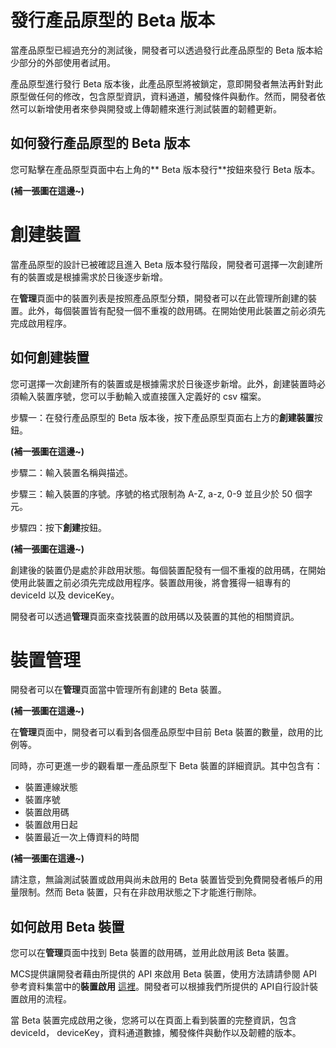 # 發行產品原型的 Beta 版本
當產品原型已經過充分的測試後，開發者可以透過發行此產品原型的 Beta 版本給少部分的外部使用者試用。

產品原型進行發行 Beta 版本後，此產品原型將被鎖定，意即開發者無法再針對此原型做任何的修改，包含原型資訊，資料通道，觸發條件與動作。然而，開發者依然可以新增使用者來參與開發或上傳韌體來進行測試裝置的韌體更新。


## 如何發行產品原型的 Beta 版本
您可點擊在產品原型頁面中右上角的** Beta 版本發行**按鈕來發行 Beta 版本。

**(補一張圖在這邊~)**

# 創建裝置
當產品原型的設計已被確認且進入 Beta 版本發行階段，開發者可選擇一次創建所有的裝置或是根據需求於日後逐步新增。

在**管理**頁面中的裝置列表是按照產品原型分類，開發者可以在此管理所創建的裝置。此外，每個裝置皆有配發一個不重複的啟用碼。在開始使用此裝置之前必須先完成啟用程序。

## 如何創建裝置
您可選擇一次創建所有的裝置或是根據需求於日後逐步新增。此外，創建裝置時必須輸入裝置序號，您可以手動輸入或直接匯入定義好的 csv 檔案。

步驟一：在發行產品原型的 Beta 版本後，按下產品原型頁面右上方的**創建裝置**按鈕。

**(補一張圖在這邊~)**

步驟二：輸入裝置名稱與描述。

步驟三：輸入裝置的序號。序號的格式限制為 A-Z, a-z, 0-9 並且少於 50 個字元。

步驟四：按下**創建**按鈕。

**(補一張圖在這邊~)**

創建後的裝置仍是處於非啟用狀態。每個裝置配發有一個不重複的啟用碼，在開始使用此裝置之前必須先完成啟用程序。裝置啟用後，將會獲得一組專有的 deviceId 以及 deviceKey。

開發者可以透過**管理**頁面來查找裝置的啟用碼以及裝置的其他的相關資訊。

# 裝置管理
開發者可以在**管理**頁面當中管理所有創建的 Beta 裝置。

**(補一張圖在這邊~)**

在**管理**頁面中，開發者可以看到各個產品原型中目前 Beta 裝置的數量，啟用的比例等。

同時，亦可更進一步的觀看單一產品原型下 Beta 裝置的詳細資訊。其中包含有：

* 裝置連線狀態
* 裝置序號
* 裝置啟用碼
* 裝置啟用日起
* 裝置最近一次上傳資料的時間

**(補一張圖在這邊~)**

請注意，無論測試裝置或啟用與尚未啟用的 Beta 裝置皆受到免費開發者帳戶的用量限制。然而 Beta 裝置，只有在非啟用狀態之下才能進行刪除。

## 如何啟用 Beta 裝置

您可以在**管理**頁面中找到 Beta 裝置的啟用碼，並用此啟用該 Beta 裝置。

MCS提供讓開發者藉由所提供的 API 來啟用 Beta 裝置，使用方法請請參閱 API 參考資料集當中的**裝置啟用** [這裡](../api_references/)。開發者可以根據我們所提供的 API自行設計裝置啟用的流程。

當 Beta 裝置完成啟用之後，您將可以在頁面上看到裝置的完整資訊，包含 deviceId， deviceKey，資料通道數據，觸發條件與動作以及韌體的版本。